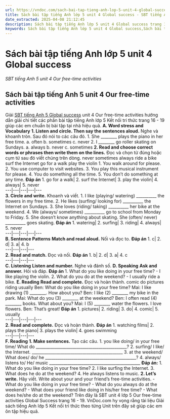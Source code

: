 ```yaml
---
url: https://vndoc.com/sach-bai-tap-tieng-anh-lop-5-unit-4-global-success-326359
title: Sách bài tập tiếng Anh lớp 5 unit 4 Global success - SBT tiếng Anh 5 unit 4 Our free-time activities - VnDoc.com
date_extracted: 2025-04-08 21:12:45
description: Sách bài tập tiếng Anh lớp 5 unit 4 Global success trang 16 19 hướng dẫn giải bài tập unit 4 lớp 5 Our free-time activities giúp các em chuẩn bị bài tập tiếng Anh hiệu quả.
keywords: Sách bài tập tiếng Anh lớp 5 unit 4 Global success,Sách bài tập tiếng Anh 5 unit 4 Global success,Sách bài tập tiếng Anh lớp 5 unit 4 our free-time activities,Sách bài tập tiếng Anh 5 unit 4 our free-time activities,SBT tiếng Anh 5 unit 4 our free-time activities trang 16 19,sách bài tập tiếng anh lớp 5 unit 4 trang 16 19,sách bài tập tiếng anh lớp 5 global success unit 4,sách bài tập tiếng anh 5 global success unit 4
---
```


# Sách bài tập tiếng Anh lớp 5 unit 4 Global success
 _SBT tiếng Anh 5 unit 4 Our free-time activities_
## Sách bài tập tiếng Anh 5 unit 4 Our free-time activities
Giải [SBT tiếng Anh 5 Global success](<https://vndoc.com/sach-bai-tap-tieng-anh-lop-5-global-success>) unit 4 Our free-time activities hướng dẫn giải chi tiết các phần bài tập tiếng Anh lớp 5 Kết nối tri thức trang 16 - 19 giúp các em chuẩn bị bài tập tại nhà hiệu quả.
**A. Word stress and Vocabulary**
**1\. Listen and circle. Then say the sentences aloud.** Nghe và khoanh tròn. Sau đó nói to các câu đó.
1\. She \_\_\_\_\_\_\_\_ plays the piano in her free time.
a. often b. sometimes c. never
2\. I \_\_\_\_\_\_\_\_ go roller skating on Sundays.
a. always b. never c. sometimes
**2\. Read and choose correct words or phrases then write them on the lines.** Đọc và chọn từ đúng hoặc cụm từ sau đó viết chúng trên dòng.
never sometimes always ride a bike
surf the Internet go for a walk play the violin
1\. You walk around for please.
2\. You use computer to visit websites.
3\. You play this musical instrument for please.
4\. You do something all the time.
5\. You don’t do something at any time.
**Đáp án**
1\. go for a walk| 2\. surf the Internet| 3\. play the violin| 4\. always| 5\. never  
---|---|---|---|---  
**3\. Circle and write.** Khoanh và viết.
1\. I like \(playing/ watering\) \_\_\_\_\_\_\_\_\_\_ the flowers in my free time.
2\. He likes \(surfing/ looking for\) \_\_\_\_\_\_\_\_\_\_ the Internet on Sundays.
3\. She loves \(riding/ taking\) \_\_\_\_\_\_\_\_\_\_ her bike at the weekend.
4\. We \(always/ sometimes\) \_\_\_\_\_\_\_\_\_\_ go to school from Monday to Friday.
5\. She doesn’t know anything about skating. She \(often/ never\) \_\_\_\_\_\_\_\_\_\_ goes skating.
**Đáp án**
1\. watering| 2\. surfing| 3\. riding| 4\. always| 5\. never  
---|---|---|---|---  
**B. Sentence Patterns**
**Match and read aloud.** Nối và đọc to.
**Đáp án**
1\. c| 2\. d| 3\. a| 4\. b  
---|---|---|---  
**2\. Read and match.** Đọc và nối. 
**Đáp án**
1\. b| 2\. d| 3\. a| 4\. c  
---|---|---|---  
**C. Listening**
**Listen and number.** Nghe và đánh số.
**D. Speaking**
**Ask and answer.** Hỏi và đáp.
**Đáp án**
1\. What do you like doing in your free time? - I like playing the violin.
2\. What do you do at the weekend? - I usually ride a bike.
**E. Reading**
**Read and complete.** Đọc và hoàn thành.
comic do pictures riding usually
Ben: What do you like doing in your free time?
Mai: I like drawing \(1\) \_\_\_\_\_\_\_\_. How about you?
Ben: I like \(2\) \_\_\_\_\_\_\_\_ my bike in the park.
Mai: What do you \(3\) \_\_\_\_\_\_\_\_ at the weekend?
Ben: I often read \(4\) \_\_\_\_\_\_\_\_ books. What about you?
Mai: I \(5\) \_\_\_\_\_\_\_\_ water the flowers. I love flowers.
Ben: That’s great\!
**Đáp án**
1\. pictures| 2\. riding| 3\. do| 4\. comic| 5\. usually  
---|---|---|---|---  
**2\. Read and complete.** Đọc và hoàn thành.
**Đáp án**
1\. watching films| 2\. plays the piano| 3\. plays the violin| 4\. goes swimming  
---|---|---|---  
**F. Reading**
**1\. Make sentences.** Tạo các câu.
1\. you like doing/ in your free time/ What do
\_\_\_\_\_\_\_\_\_\_\_\_\_\_\_\_\_\_\_\_\_\_\_\_\_\_\_\_\_\_\_\_\_\_\_\_\_\_\_\_\_\_\_\_\_?
2\. surfing/ I like/ the Internet.
\_\_\_\_\_\_\_\_\_\_\_\_\_\_\_\_\_\_\_\_\_\_\_\_\_\_\_\_\_\_\_\_\_\_\_\_\_\_\_\_\_\_\_\_\_
3\. at the weekend/ What does/ do/ he
\_\_\_\_\_\_\_\_\_\_\_\_\_\_\_\_\_\_\_\_\_\_\_\_\_\_\_\_\_\_\_\_\_\_\_\_\_\_\_\_\_\_\_\_\_?
4\. always/ listens to/ He/ music
\_\_\_\_\_\_\_\_\_\_\_\_\_\_\_\_\_\_\_\_\_\_\_\_\_\_\_\_\_\_\_\_\_\_\_\_\_\_\_\_\_\_\_\_\_
**Đáp án:**
1\. What do you like doing in your free time?
2\. I like surfing the Internet.
3\. What does he do at the weekend?
4\. He always listens to music.
**2\. Let’s write.** Hãy viết.
Write about your and your friend’s free-time activities.
\- What do you like doing in your free time?
\- What do you always do at the weekend?
\- What does your friend like doing in his/her free time?
\- What does he/she do at the weekend?
Trên đây là SBT unit 4 lớp 5 Our free-time activities Global Success trang 16 - 19. VnDoc.com hy vọng rằng tài liệu Giải sách tiếng Anh lớp 5 Kết nối tri thức theo từng Unit trên đây sẽ giúp các em ôn tập hiệu quả.
